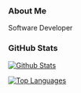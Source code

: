 ### About Me
Software Developer

### GitHub Stats

[![Github Stats](https://github-readme-stats.vercel.app/api?username=crypticplank&show_icons=true&theme=dark)](https://github.com/crypticplank)

[![Top Languages](https://github-readme-stats.vercel.app/api/top-langs/?username=crypticplank&layout=compact&langs_count=6&hide=assembly&theme=dark)](https://github.com/crypticplank/)
